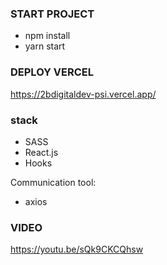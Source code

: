### START PROJECT

-  npm install
-  yarn start

### DEPLOY VERCEL

https://2bdigitaldev-psi.vercel.app/

### stack

-  SASS
-  React.js
-  Hooks

Communication tool:

-  axios

### VIDEO

https://youtu.be/sQk9CKCQhsw
